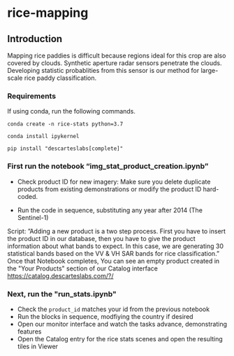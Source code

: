 # rice-mapping 
## Introduction
Mapping rice paddies is difficult because regions ideal for this crop are also covered by clouds. Synthetic aperture radar sensors penetrate the clouds. Developing statistic probablities from this sensor is our method for large-scale rice paddy classification.

### Requirements
If using conda, run the following commands.

```conda create -n rice-stats python=3.7```

```conda install ipykernel```

```pip install "descarteslabs[complete]"```


### First run the notebook “img_stat_product_creation.ipynb”

* Check product ID for new imagery: Make sure you delete duplicate products from existing demonstrations or modify the product ID hard-coded. 

* Run the code in sequence, substituting any year after 2014 (The Sentinel-1)

Script: 
”Adding a new product is a two step process. First you have to insert the product ID in our database, then you have to give the product information about what bands to expect. In this case, we are generating 30 statistical bands based on the VV & VH SAR bands for rice classification.”
Once that Notebook completes, You can see an empty product created in the "Your Products" section of our Catalog interface https://catalog.descarteslabs.com/?/

### Next, run the "run_stats.ipynb"
* Check the `product_id` matches your id from the previous notebook
* Run the blocks in sequence, modfiying the country if desired
* Open our monitor interface and watch the tasks advance, demonstrating features
* Open the Catalog entry for the rice stats scenes and open the resulting tiles in Viewer 
